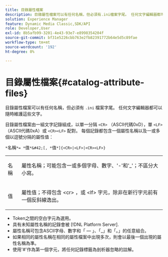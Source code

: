 ```yaml
---
title: 目錄屬性檔案
description: 目錄屬性檔案可以有任何名稱，但必須有.ini檔案字尾。 任何文字編輯器都可以隨時維護這些文字。
solution: Experience Manager
feature: Dynamic Media Classic,SDK/API
role: Developer,User
exl-id: 8b5afb99-3201-4e43-93e7-e8998354204f
source-git-commit: bf31e5226cbb763e2fb82391772b64e5d5c89fae
workflow-type: tm+mt
source-wordcount: '192'
ht-degree: 0%

---
```


# 目錄屬性檔案{#catalog-attribute-files}

目錄屬性檔案可以有任何名稱，但必須有 `.ini` 檔案字尾。 任何文字編輯器都可以隨時維護這些文字。

目錄屬性檔案由一組文字記錄組成，以單一分隔 `<CR>` （ASCII代碼0xD），單 `<LF>` （ASCII代碼0xA）或 `<CR><LF>` 配對。 每個記錄都包含一個屬性名稱以及一或多個以逗號分隔的屬性值：

`*`名稱`*= *`值`*&#42;[, *`值`*]{<CR>|<LF>|<CR><LF>}`

<table id="simpletable_8454AD549FDA421BA1469CDA44132773"> 
 <tr class="strow"> 
  <td class="stentry"> <p> <span class="codeph"> <span class="varname"> 名稱 </span> </span> </p> </td> 
  <td class="stentry"> <p>屬性名稱；可能包含一或多個字母、數字、'-'和'_'；不區分大小寫。 </p> </td> 
 </tr> 
 <tr class="strow"> 
  <td class="stentry"> <p> <span class="codeph"> <span class="varname"> 值 </span> </span> </p> </td> 
  <td class="stentry"> <p>屬性值；不得包含 <span class="codeph"> &lt;cr&gt; </span>，或 <span class="codeph"> &lt;lf&gt; </span> 字元，除非在新行字元前有一個反斜線逸出。 </p> </td> 
 </tr> 
</table>

* Token之間的空白字元為選用。
* 具有未知屬性名稱的記錄會被 [!DNL Platform Server].
* 屬性名稱可包含ASCII字母、數字和「 — 」、「_」和「。」的任意組合。
* 如果相同的屬性名稱在相同的屬性檔案中出現多次，則會以最後一個出現的屬性名稱為準。
* 使用&#39;#&#39;作為第一個字元，將任何記錄標籤為剖析器忽略的註解。

